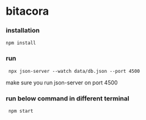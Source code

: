 # bitacora

### installation
    
    npm install
    
### run 
    
     npx json-server --watch data/db.json --port 4500
     
make sure you run json-server on port 4500
     
### run below command in different terminal

     npm start
     
